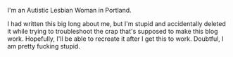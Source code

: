 <p class="about__head">
   I'm an Autistic Lesbian Woman in Portland</a>.
</p>

I had written this big long about me, but  I'm stupid and accidentally deleted it while trying to troubleshoot the crap that's supposed to make this blog work. Hopefully, I'll be able to recreate it after I get this to work. Doubtful, I am pretty fucking stupid.
